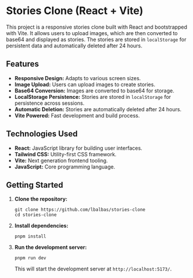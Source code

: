 # Stories Clone (React + Vite)

This project is a responsive stories clone built with React and bootstrapped with Vite. It allows users to upload images, which are then converted to base64 and displayed as stories. The stories are stored in `localStorage` for persistent data and automatically deleted after 24 hours.

## Features

* **Responsive Design:** Adapts to various screen sizes.
* **Image Upload:** Users can upload images to create stories.
* **Base64 Conversion:** Images are converted to base64 for storage.
* **LocalStorage Persistence:** Stories are stored in `localStorage` for persistence across sessions.
* **Automatic Deletion:** Stories are automatically deleted after 24 hours.
* **Vite Powered:** Fast development and build process.

## Technologies Used

* **React:** JavaScript library for building user interfaces.
* **Tailwind CSS:** Utility-first CSS framework.
* **Vite:** Next generation frontend tooling.
* **JavaScript:** Core programming language.

## Getting Started

1.  **Clone the repository:**

    ```
    git clone https://github.com/lbalbas/stories-clone
    cd stories-clone
    ```

2.  **Install dependencies:**

    ```
    pnpm install
    ```

3.  **Run the development server:**

    ```
    pnpm run dev
    ```

    This will start the development server at `http://localhost:5173/`.
